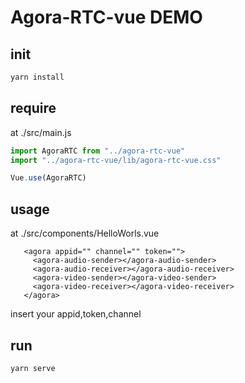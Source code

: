 # Agora-RTC-vue DEMO

## init

```bash
yarn install
```

## require

at ./src/main.js

```js
import AgoraRTC from "../agora-rtc-vue"
import "../agora-rtc-vue/lib/agora-rtc-vue.css"

Vue.use(AgoraRTC)
```

## usage

at ./src/components/HelloWorls.vue

```vue
   <agora appid="" channel="" token="">
     <agora-audio-sender></agora-audio-sender>
     <agora-audio-receiver></agora-audio-receiver>
     <agora-video-sender></agora-video-sender>
     <agora-video-receiver></agora-video-receiver>
   </agora>
```

insert your appid,token,channel

## run

```bash
yarn serve
```